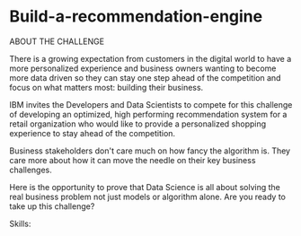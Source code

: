 # Build-a-recommendation-engine

ABOUT THE CHALLENGE

There is a growing expectation from customers in the digital world to have a more personalized experience and business owners wanting to become more data driven so they can stay one step ahead of the competition and focus on what matters most: building their business.
 
IBM invites the Developers and Data Scientists to compete for this challenge of developing an optimized, high performing recommendation system for a retail organization who would like to provide a personalized shopping experience to stay ahead of the competition.
 
Business stakeholders don't care much on how fancy the algorithm is. They care more about how it can move the needle on their key business challenges.
 
Here is the opportunity to prove that Data Science is all about solving the real business problem not just models or algorithm alone. Are you ready to take up this challenge?


Skills:
